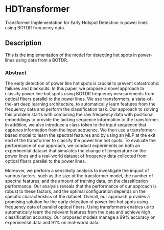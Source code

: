# HDTransformer

Transformer Implementation for Early Hotspot Detection in power lines using BOTDR frequency data.

## Description

This is the implementation of the model for detecting hot spots in power-lines using data from a BOTDR.



### Abstract

  The early detection of power line hot spots is crucial to prevent catastrophic failures and blackouts. In this paper, we propose a novel approach to classify power line hot spots using BOTDR frequency measurements from optical fibers parallel to the power lines. We use transformers, a state-of-the-art deep learning architecture, to automatically learn features from the frequency data and perform the classification task.
Our approach to solving this problem starts with combining the raw frequency data with positional embeddings to provide the lacking sequence information to the transformer.
In addition, we also introduce a class token to the input sequence that captures information from the input sequence. 
We then use a transformer-based model to learn the spectral features and by using an MLP at the exit end of the transformer to classify the power line hot spots. 
To evaluate the performance of our approach, we conduct experiments on both an experimental dataset that simulates the change of temperature on the power lines and a real-world dataset of frequency data collected from optical fibers parallel to the power lines. 

  Moreover, we perform a sensitivity analysis to investigate the impact of various factors, such as the size of the transformer model, the number of spectral features, and the amount of training data, on the classification performance. Our analysis reveals that the performance of our approach is robust to these factors, and the optimal configuration depends on the specific characteristics of the dataset.
Overall, our approach provides a promising solution for the early detection of power line hot spots using frequency data of parallel optical fibers. 
Using transformers enables us to automatically learn the relevant features from the data and achieve high classification accuracy.
Our proposed models manage a 99% accuracy on experimental data and 91% on real-world data.
